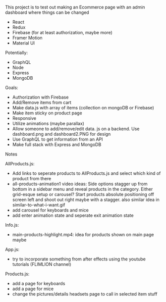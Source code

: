 This project is to test out making an Ecommerce page with an admin dashboard where things can be changed

- React
- Redux
- Firebase (for at least authorization, maybe more)
- Framer Motion
- Material UI

Potentially:

- GraphQL
- Node
- Express
- MongoDB

Goals:

<!-- Start with firebase to get it working and then think about converting to MERN -->

- Authorization with Firebase
- Add/Remove items from cart
- Make data.js with array of items (collection on mongoDB or Firebase)
- Make item sticky on product page
- Responsive
- Utilize animations (maybe parallax)
- Allow someone to add/remove/edit data. js on a backend. Use dashboard.png and dashboard2.PNG for design
- Use GraphQL to get information from an API
- Make full stack with Express and MongoDB

Notes

AllProducts.js:

- Add links to seperate products to AllProducts.js and select which kind of product from there
- all-products-animation1 video ideas: Side options stagger up from bottom in a sidebar menu and reveal products in the category. Either grid-esque setup or carousel? Start products absolute positioning off screen left and shoot out right maybe with a stagger. also similar idea in similar-to-what-i-want.gif
- add carousel for keyboards and mice
- add enter animation state and seperate exit animation state

Info.js:

- main-products-highlight.mp4: idea for products shown on main page maybe

App.js:

- try to incorporate something from after effects using the youtube tutorials (FLIMLION channel)

Products.js:

- add a page for keyboards
- add a page for mice
- change the pictures/details headsets page to call in selected item stuff
